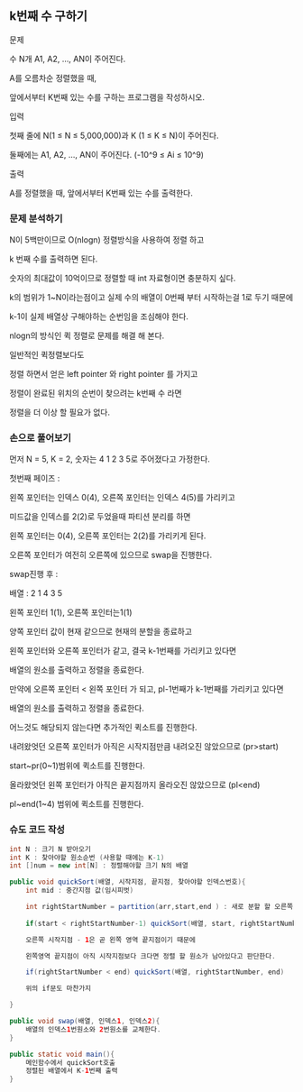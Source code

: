 ## k번째 수 구하기

문제

수 N개 A1, A2, ..., AN이 주어진다. 

A를 오름차순 정렬했을 때, 

앞에서부터 K번째 있는 수를 구하는 프로그램을 작성하시오.

입력

첫째 줄에 N(1 ≤ N ≤ 5,000,000)과 K (1 ≤ K ≤ N)이 주어진다.

둘째에는 A1, A2, ..., AN이 주어진다. (-10^9 ≤ Ai ≤ 10^9)

출력

A를 정렬했을 때, 앞에서부터 K번째 있는 수를 출력한다.

### 문제 분석하기

N이 5백만이므로 O(nlogn) 정렬방식을 사용하여 정렬 하고

k 번째 수를 출력하면 된다.

숫자의 최대값이 10억이므로 정렬할 때 int 자료형이면 충분하지 싶다.

k의 범위가 1~N이라는점이고 실제 수의 배열이 0번째 부터 시작하는걸 1로 두기 때문에

k-1이 실제 배열상 구해야하는 순번임을 조심해야 한다.

nlogn의 방식인 퀵 정렬로 문제를 해결 해 본다.

일반적인 퀵정렬보다도

정렬 하면서 얻은 left pointer 와 right pointer 를 가지고

정렬이 완료된 위치의 순번이 찾으려는 k번째 수 라면

정렬을 더 이상 할 필요가 없다.

### 손으로 풀어보기

먼저 N = 5, K = 2, 숫자는 4 1 2 3 5로 주어졌다고 가정한다.

첫번째 페이즈 :

왼쪽 포인터는 인덱스 0(4), 오른쪽 포인터는 인덱스 4(5)를 가리키고

미드값을 인덱스를 2(2)로 두었을때 파티션 분리를 하면

왼쪽 포인터는 0(4), 오른쪽 포인터는 2(2)를 가리키게 된다.

오른쪽 포인터가 여전히 오른쪽에 있으므로 swap을 진행한다.

swap진행 후 : 

배열 : 2 1 4 3 5

왼쪽 포인터 1(1), 오른쪽 포인터는1(1)

양쪽 포인터 값이 현재 같으므로 현재의 분할을 종료하고

왼쪽 포인터와 오른쪽 포인터가 같고, 결국 k-1번째를 가리키고 있다면 

배열의 원소를 출력하고 정렬을 종료한다.

만약에 오른쪽 포인터 < 왼쪽 포인터 가 되고, pl-1번째가 k-1번째를 가리키고 있다면

배열의 원소를 출력하고 정렬을 종료한다.

어느것도 해당되지 않는다면 추가적인 퀵소트를 진행한다.

내려왔엇던 오른쪽 포인터가 아직은 시작지점만큼 내려오진 않았으므로 (pr>start)

start~pr(0~1)범위에 퀵소트를 진행한다.

올라왔엇던 왼쪽 포인터가 아직은 끝지점까지 올라오진 않았으므로 (pl<end)

pl~end(1~4) 범위에 퀵소트를 진행한다.


### 슈도 코드 작성
```java
int N : 크기 N 받아오기
int K : 찾아야할 원소순번 (사용할 때에는 K-1)
int []num = new int[N] : 정렬해야할 크기 N의 배열

public void quickSort(배열, 시작지점, 끝지점, 찾아야할 인덱스번호){
    int mid : 중간지점 값(임시피벗)

    int rightStartNumber = partition(arr,start,end ) : 새로 분할 할 오른쪽 시작지점 인덱스번호
    
    if(start < rightStartNumber-1) quickSort(배열, start, rightStartNumber-1) :

    오른쪽 시작지점 - 1은 곧 왼쪽 영역 끝지점이기 때문에

    왼쪽영역 끝지점이 아직 시작지점보다 크다면 정렬 할 원소가 남아있다고 판단한다.

    if(rightStartNumber < end) quickSort(배열, rightStartNumber, end)

    위의 if문도 마찬가지

}

public void swap(배열, 인덱스1, 인덱스2){
    배열의 인덱스1번원소와 2번원소를 교체한다.
}

public static void main(){
    메인함수에서 quickSort호출
    정렬된 배열에서 K-1번째 출력
}
```
